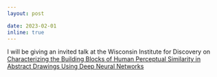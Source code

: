 ```yaml
---
layout: post

date: 2023-02-01 
inline: true
---
```

I will be giving an invited talk at the Wisconsin Institute for Discovery on [Characterizing the Building Blocks of Human Perceptual Similarity in Abstract Drawings Using Deep Neural Networks](https://wid.wisc.edu/event/wid-seminar-series-02012023/)